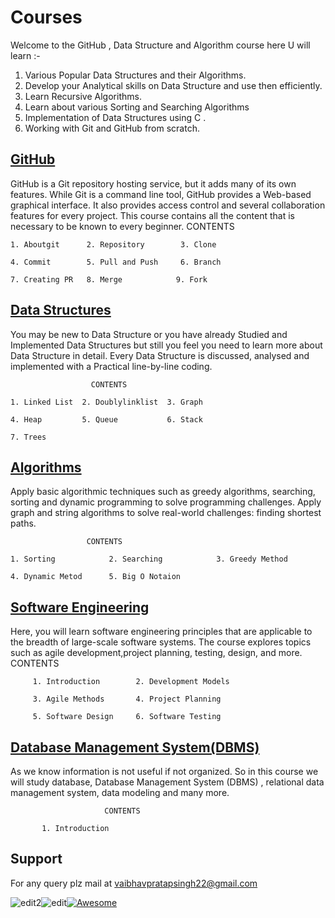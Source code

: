 # Courses

Welcome to the GitHub , Data Structure and Algorithm course here U will learn :-

1. Various Popular Data Structures and their Algorithms.
1. Develop your Analytical skills on Data Structure and use then efficiently.
1. Learn Recursive Algorithms.
1. Learn about various Sorting and Searching Algorithms
1. Implementation of Data Structures using C .
1. Working with Git and GitHub from scratch.

## [GitHub](1-github)
GitHub is a Git repository hosting service, but it adds many of its own features. While Git is a command line tool, GitHub provides a Web-based graphical interface. It also provides access control and several collaboration features for every project. This course contains all the content that is necessary to be known to every beginner. 
                       CONTENTS

    1. Aboutgit      2. Repository        3. Clone

    4. Commit        5. Pull and Push     6. Branch

    7. Creating PR   8. Merge            9. Fork

## [Data Structures](2-datastructure)

  You may be new to Data Structure or you have already Studied and Implemented Data Structures but still you feel you need to learn more about Data Structure in detail. Every Data Structure is discussed, analysed and implemented with a Practical line-by-line coding.

                      CONTENTS
                      
    1. Linked List  2. Doublylinklist  3. Graph 

    4. Heap         5. Queue           6. Stack
    
    7. Trees 

## [Algorithms](3-algorithms)  
 
Apply basic algorithmic techniques such as greedy algorithms, searching, sorting and dynamic programming to solve programming challenges.
Apply graph and string algorithms to solve real-world challenges: finding shortest paths.

                     CONTENTS
                     
    1. Sorting            2. Searching            3. Greedy Method

    4. Dynamic Metod      5. Big O Notaion
                  

## [Software Engineering](4-software-engineering)
Here, you will learn software engineering principles that are applicable to the breadth of large-scale software systems. The course explores topics such as agile development,project planning, testing, design, and more.                        
                        CONTENTS
                        
         1. Introduction        2. Development Models

         3. Agile Methods       4. Project Planning

         5. Software Design     6. Software Testing 

## [Database Management System(DBMS)](5-dbms)   
As we know information is not useful if not organized. So in this course we will study database, Database Management System (DBMS) , relational data management system, data modeling and many more.

                         CONTENTS

           1. Introduction              

## Support
For any query plz mail at vaibhavpratapsingh22@gmail.com


![edit2](https://img.shields.io/static/v1?label=topic&message=Introduction&color=orange)![edit](https://img.shields.io/static/v1?label=PRs&message=Welcome&color=<COLOR>)[![Awesome](https://cdn.rawgit.com/sindresorhus/awesome/d7305f38d29fed78fa85652e3a63e154dd8e8829/media/badge.svg)](https://github.com/sindresorhus/awesome#readme)
